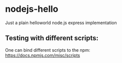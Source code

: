 # nodejs-hello
Just a plain helloworld node.js express implementation

## Testing with different scripts:
One can bind different scripts to the npm: 
https://docs.npmjs.com/misc/scripts
